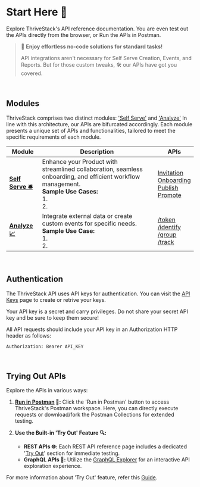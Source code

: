 # Start Here 🚀

Explore ThriveStack's API reference documentation. You are even test out the APIs directly from the browser,
or Run the APIs in Postman.

> 🎉 **Enjoy effortless no-code solutions for standard tasks!** 
>
> API integrations aren't necessary for Self Serve Creation, Events, and Reports. But for those custom tweaks, 🛠️ our APIs have got you covered.

<br />

##  Modules

ThriveStack comprises two distinct modules: ['Self Serve'](/getting-started/self-serve/start-here) and ['Analyze'](/getting-started/analyze/instrumentation/overview)
In line with this architecture, our APIs are bifurcated accordingly. Each module presents a unique set of APIs and functionalities, tailored to meet the specific requirements of each module.

<table>
  <thead>
    <tr>
      <th>Module</th>
      <th>Description</th>
      <th>APIs</th>
    </tr>
  </thead>
  <tbody>
    <tr>
      <td><strong><a href="/category/self-serve-%EF%B8%8F-1">Self Serve 🛎️</a></strong></td>
      <td>Enhance your Product with streamlined collaboration, seamless onboarding, and efficient workflow management.<br/><strong>Sample Use Cases:</strong><br/>1.<br/>2.</td>
      <td>
        <a href="/graphql/invitation/directives/auth">Invitation</a> <br/>
        <a href="/graphql/onboarding/directives/auth">Onboarding</a> <br/>
        <a href="/graphql/workflow/directives/deprecated">Publish</a> <br/>
        <a href="/graphql/workflow/directives/deprecated">Promote</a>
      </td>
    </tr>
    <tr>
      <td><strong><a href="/getting-started/analyze/instrumentation/overview">Analyze 📈</a></strong></td>
      <td>Integrate external data or create custom events for specific needs.<br/><strong>Sample Use Case:</strong><br/>1.<br/>2.</td>
      <td>
        <a href="/public_apis/token">/token</a> <br/>
        <a href="/public_apis/identify">/identify</a> <br/>
        <a href="/public_apis/group">/group</a> <br/>
        <a href="/public_apis/track">/track</a>
      </td>
    </tr>
  </tbody>
</table>

<br />

## Authentication

The ThriveStack API uses API keys for authentication. You can visit the [API Keys](#) page to create or retrive
your keys.

Your API key is a secret and carry privileges. Do not share your secret API key and be sure to keep them secure!

All API requests should include your API key in an Authorization HTTP header as follows:

```
Authorization: Bearer API_KEY
```
<br />

## Trying Out APIs

Explore the APIs in various ways:

1. **[Run in Postman](https://www.postman.com/thrivestack-shreyanshd/workspace/thrivestack-apis) 🏃:** Click the 'Run in Postman' button to access ThriveStack's Postman workspace. Here, you can directly execute requests or download/fork the Postman Collections for extended testing.

2. **Use the Built-in 'Try Out' Feature 🔍:**
    - **REST APIs 🌐:** Each REST API reference page includes a dedicated '[Try Out](/public_apis/token#request)' section for immediate testing.
    - **GraphQL APIs 🔗:** Utilize the [GraphQL Explorer](/getting-started/apis-non-gen/self-serve-apis-try-out) for an interactive API exploration experience.



For more information about 'Try Out' feature, refer this [Guide](/getting-started/apis-non-gen/using-the-try-out-options).
